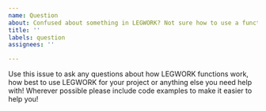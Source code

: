 ```yaml
---
name: Question
about: Confused about something in LEGWORK? Not sure how to use a function? Feel free to ask questions here!
title: ''
labels: question
assignees: ''

---
```


Use this issue to ask any questions about how LEGWORK functions work, how best to use LEGWORK for your project or anything else you need help with! Wherever possible please include code examples to make it easier to help you!
